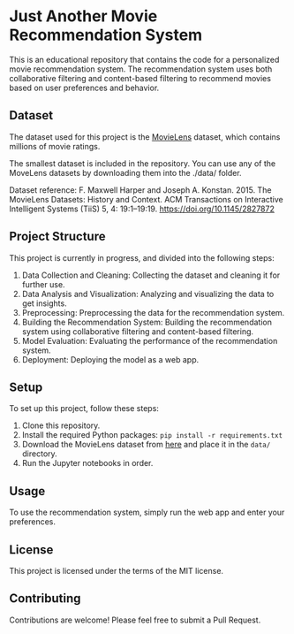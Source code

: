 # Just Another Movie Recommendation System

This is an educational repository that contains the code for a personalized movie recommendation system. The recommendation system uses both collaborative filtering and content-based filtering to recommend movies based on user preferences and behavior.

## Dataset

The dataset used for this project is the [MovieLens](https://grouplens.org/datasets/movielens/) dataset, which contains millions of movie ratings.

The smallest dataset is included in the repository. You can use any of the MoveLens datasets by downloading them into the ./data/ folder.

Dataset reference:
F. Maxwell Harper and Joseph A. Konstan. 2015. The MovieLens Datasets: History and Context. ACM Transactions on Interactive Intelligent Systems (TiiS) 5, 4: 19:1–19:19. https://doi.org/10.1145/2827872

## Project Structure

This project is currently in progress, and divided into the following steps:

1. Data Collection and Cleaning: Collecting the dataset and cleaning it for further use.
2. Data Analysis and Visualization: Analyzing and visualizing the data to get insights.
3. Preprocessing: Preprocessing the data for the recommendation system.
4. Building the Recommendation System: Building the recommendation system using collaborative filtering and content-based filtering.
5. Model Evaluation: Evaluating the performance of the recommendation system.
6. Deployment: Deploying the model as a web app.

## Setup

To set up this project, follow these steps:

1. Clone this repository.
2. Install the required Python packages: `pip install -r requirements.txt`
3. Download the MovieLens dataset from [here](https://grouplens.org/datasets/movielens/) and place it in the `data/` directory.
4. Run the Jupyter notebooks in order.

## Usage

To use the recommendation system, simply run the web app and enter your preferences.

## License

This project is licensed under the terms of the MIT license.

## Contributing

Contributions are welcome! Please feel free to submit a Pull Request.
